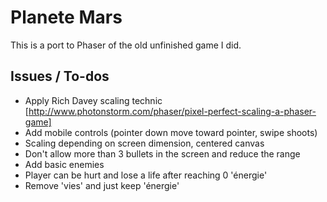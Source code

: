 # Planete Mars

This is a port to Phaser of the old unfinished game I did.

## Issues / To-dos

- Apply Rich Davey scaling technic [http://www.photonstorm.com/phaser/pixel-perfect-scaling-a-phaser-game]
- Add mobile controls (pointer down move toward pointer, swipe shoots)
- Scaling depending on screen dimension, centered canvas
- Don't allow more than 3 bullets in the screen and reduce the range
- Add basic enemies
- Player can be hurt and lose a life after reaching 0 'énergie'
- Remove 'vies' and just keep 'énergie'
